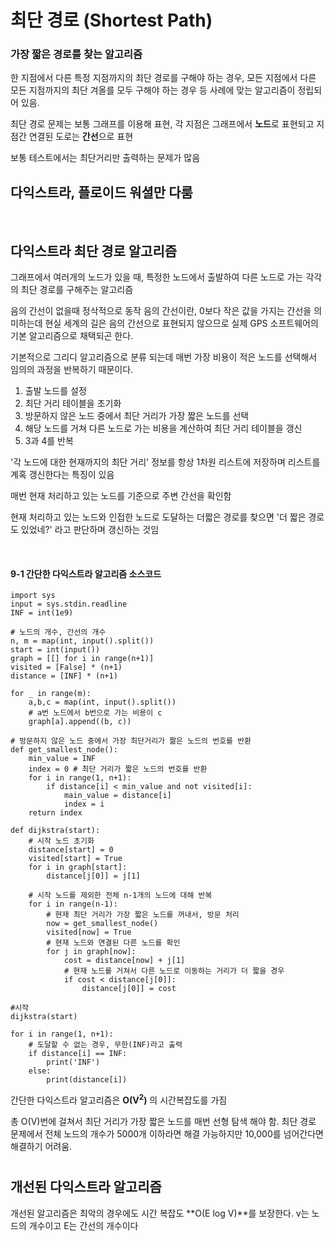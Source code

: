 # 최단 경로 (Shortest Path)
### 가장 짧은 경로를 찾는 알고리즘

한 지점에서 다른 특정 지점까지의 최단 경로를 구해야 하는 경우, 모든 지점에서 다른 모든 지점까지의 최단 겨올를 모두 구해야 하는 경우 등 사례에 맞는 알고리즘이 정립되어 있음.

최단 경로 문제는 보통 그래프를 이용해 표현, 각 지점은 그래프에서 **노드**로 표현되고 지점간 연결된 도로는 **간선**으로 표현

보통 테스트에서는 최단거리만 출력하는 문제가 많음


## 다익스트라, 플로이드 워셜만 다룸

<br>

## 다익스트라 최단 경로 알고리즘

그래프에서 여러개의 노드가 있을 때, 특정한 노드에서 출발하여 다른 노드로 가는 각각의 최단 경로를 구해주는 알고리즘


음의 간선이 없을때 정삭적으로 동작
음의 간선이란, 0보다 작은 값을 가지는 간선을 의미하는데 현실 세계의 길은 음의 간선으로 표현되지 않으므로 실제 GPS 소프트웨어의 기본 알고리즘으로 채택되곤 한다.

기본적으로 그리디 알고리즘으로 분류 되는데 매번 가장 비용이 적은 노드를 선택해서 임의의 과정을 반복하기 때문이다.

1. 출발 노드를 설정
2. 최단 거리 테이블을 초기화
3. 방문하지 않은 노드 중에서 최단 거리가 가장 짧은 노드를 선택
4. 해당 노드를 거쳐 다른 노드로 가는 비용을 계산하여 최단 거리 테이블을 갱신
5. 3과 4를 반복

'각 노드에 대한 현재까지의 최단 거리' 정보를 항상 1차원 리스트에 저장하며 리스트를 계혹 갱신한다는 특징이 있음

매번 현재 처리하고 있는 노드를 기준으로 주변 간선을 확인함

현재 처리하고 있는 노드와 인접한 노드로 도달하는 더짧은 경로를 찾으면 '더 짧은 경로도 있었네?' 라고 판단하며 갱신하는 것임

<br>


#### 9-1 간단한 다익스트라 알고리즘 소스코드

    import sys
    input = sys.stdin.readline
    INF = int(1e9)

    # 노드의 개수, 간선의 개수
    n, m = map(int, input().split())
    start = int(input())
    graph = [[] for i in range(n+1)]
    visited = [False] * (n+1)
    distance = [INF] * (n+1)

    for _ in range(m):
        a,b,c = map(int, input().split())
        # a번 노드에서 b번으로 가는 비용이 c
        graph[a].append((b, c))

    # 방문하지 않은 노드 중에서 가장 최단거리가 짦은 노드의 번호를 반환
    def get_smallest_node():
        min_value = INF
        index = 0 # 최단 거리가 짧은 노드의 번호를 반환
        for i in range(1, n+1):
            if distance[i] < min_value and not visited[i]:
                main_value = distance[i]
                index = i
        return index

    def dijkstra(start):
        # 시작 노드 초기화
        distance[start] = 0
        visited[start] = True
        for i in graph[start]:
            distance[j[0]] = j[1]
        
        # 시작 노드를 제외한 전체 n-1개의 노드에 대해 반복
        for i in range(n-1):
            # 현재 최단 거리가 가장 짧은 노드를 꺼내서, 방문 처리
            now = get_smallest_node()
            visited[now] = True
            # 현재 노드와 연결된 다른 노드를 확인
            for j in graph[now]:
                cost = distance[now] + j[1]
                # 현재 노드를 거쳐서 다른 노드로 이동하는 거리가 더 짧을 경우
                if cost < distance[j[0]]:
                    distance[j[0]] = cost

    #시작 
    dijkstra(start)

    for i in range(1, n+1):
        # 도달할 수 없는 경우, 무한(INF)라고 출력
        if distance[i] == INF:
            print('INF')
        else:
            print(distance[i])



간단한 다익스트라 알고리즘은 **O(V<sup>2</sup>)** 의 시간복잡도를 가짐

총 O(V)번에 걸쳐서 최단 거리가 가장 짧은 노드를 매번 선형 탐색 해야 함.
최단 경로 문제에서 전체 노드의 개수가 5000개 이하라면 해결 가능하지만 10,000를 넘어간다면 해결하기 어려움.

#

## 개선된 다익스트라 알고리즘

개선된 알고리즘은 최악의 경우에도 시간 복잡도 **O(E log V)**를 보장한다.
v는 노드의 개수이고 E는 간선의 개수이다





















